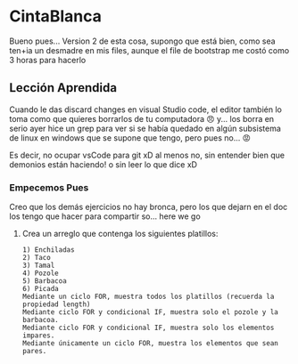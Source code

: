 # CintaBlanca

Bueno pues... Version 2 de esta cosa, supongo que está bien, como sea ten+ia un desmadre en mis files, aunque el file de bootstrap me costó como 3 horas para hacerlo 

## Lección Aprendida

Cuando le das discard changes en visual Studio code, el editor también lo toma como que quieres borrarlos de tu computadora :angry: y... los borra en serio
ayer hice un grep para ver si se había quedado en algún subsistema de linux en windows que se supone que tengo, pero pues no... :rage:

Es decir, no ocupar vsCode para git xD al menos no, sin entender bien que demonios están haciendo! o sin leer lo que dice xD

### Empecemos Pues

Creo que los demás ejercicios no hay bronca, pero los que dejarn en el doc los tengo que hacer para compartir so... here we go

1.  Crea un arreglo que contenga los siguientes platillos:

        1) Enchiladas
        2) Taco
        3) Tamal
        4) Pozole
        5) Barbacoa
        6) Picada
        Mediante un ciclo FOR, muestra todos los platillos (recuerda la propiedad length)
        Mediante ciclo FOR y condicional IF, muestra solo el pozole y la barbacoa.
        Mediante ciclo FOR y condicional IF, muestra solo los elementos impares.
        Mediante únicamente un ciclo FOR, muestra los elementos que sean pares.
